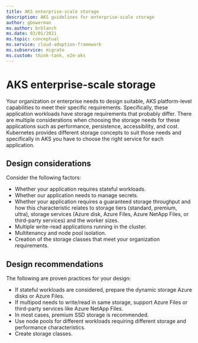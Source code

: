 ```yaml
---
title: AKS enterprise-scale storage
description: AKS guidelines for enterprise-scale storage
author: gbowerman
ms.author: brblanch
ms.date: 03/01/2021
ms.topic: conceptual
ms.service: cloud-adoption-framework
ms.subservice: migrate
ms.custom: think-tank, e2e-aks
---
```


# AKS enterprise-scale storage

Your organization or enterprise needs to design suitable, AKS platform-level capabilities to meet their specific requirements. Specifically, these application workloads have storage requirements that probably differ. There are multiple considerations when choosing the storage needs for these applications such as performance, persistence, accessibility, and cost. Kubernetes provides different storage concepts to suit those needs and specifically in AKS you have to choose the right service for each application.

## Design considerations

Consider the following factors:

- Whether your application requires stateful workloads.
- Whether our application needs to manage secrets.
- Whether your application requires a guaranteed storage throughput and how this characteristic relates to storage tiers (standard, premium, ultra), storage services (Azure disk, Azure Files, Azure NetApp Files, or third-party services) and the worker sizes.
- Multiple write-read applications running in the cluster.
- Multitenancy and node pool isolation.
- Creation of the storage classes that meet your organization requirements.

## Design recommendations

The following are proven practices for your design:

- If stateful workloads are considered, prepare the dynamic storage Azure disks or Azure Files.
- If multipod needs to write/read in same storage, support Azure Files or third-party services like Azure NetApp Files.
- In most cases, premium SSD storage is recommended.
- Use node pools for different workloads requiring different storage and performance characteristics.
- Create storage classes.
